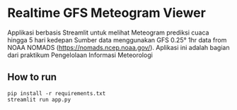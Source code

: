 # Realtime GFS Meteogram Viewer

Applikasi berbasis Streamlit untuk melihat Meteogram prediksi cuaca hingga 5 hari kedepan
Sumber data menggunakan GFS 0.25° 1hr data from NOAA NOMADS (https://nomads.ncep.noaa.gov/).
Aplikasi ini adalah bagian dari praktikum Pengelolaan Informasi Meteorologi

## How to run
```
pip install -r requirements.txt
streamlit run app.py
```


